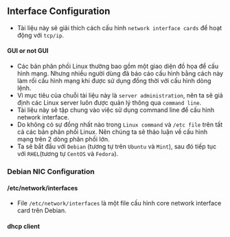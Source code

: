 ## Interface Configuration

- Tài liệu này sẽ giải thích cách cấu hình `network interface cards` để hoạt động với `tcp/ip`.

#### GUI or not GUI

- Các bản phân phối Linux thường bao gồm một giao diện đồ họa để cấu hình mạng. Nhưng nhiều người dùng đã báo cáo cấu hình bằng cách này làm rối cấu hình mạng khi được sử dụng đồng thời với cấu hình dòng lệnh. 
- Vì mục tiêu của chuỗi tài liệu này là `server administration`, nên ta sẽ giả định các Linux server luôn được quản lý thông qua `command line`.
- Tài liệu này sẽ tập chung vào việc sử dụng command line để cấu hình network interface.
- Do không có sự đồng nhất nào trong `Linux command` và `/etc file` trên tất cả các bản phân phối Linux. Nên chúng ta sẽ thảo luận về cấu hình mạng trên 2 dòng phân phối lớn.
- Ta sẽ bắt đầu với `Debian` (tương tự trên `Ubuntu` và `Mint`), sau đó tiếp tục với `RHEL`(tương tự `CentOS` và `Fedora`).

### Debian NIC Configuration

#### /etc/network/interfaces

- File `/etc/network/interfaces` là một file cấu hình core network interface card trên Debian.

#### dhcp client

